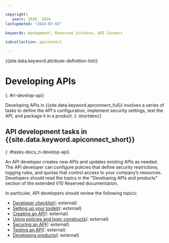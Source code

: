 ```yaml
---

copyright:
   years: 2020, 2024
lastupdated: "2024-07-02"

keywords: management, Reserved instance, API Connect

subcollection: apiconnect

---
```


{{site.data.keyword.attribute-definition-list}}

# Developing APIs
{: #ri-develop-api}

Developing APIs in {{site.data.keyword.apiconnect_full}} involves a series of tasks to define the API's configuration, implement security settings, test the API, and package it in a product.
{: shortdesc}

## API development tasks in {{site.data.keyword.apiconnect_short}}
{: #tasks-docs_ri-develop-api}

An API developer creates new APIs and updates existing APIs as needed. The API developer can configure policies that define security restrictions, logging rules, and quotas that control access to your company’s resources. Developers should read the topics in the "Developing APIs and products" section of the extended V10 Reserved documentation.

In particular, API developers should review the following topics:

- [Developer checklist](https://www.ibm.com/docs/SSMNED_v10cloud/com.ibm.apic.toolkit.doc/rapic_dev_checklist.html){: external}
- [Setting up your toolkit](https://www.ibm.com/docs/SSMNED_v10cloud//com.ibm.apic.toolkit.doc/ri_toolkit.html){: external}
- [Creating an API](https://www.ibm.com/docs/SSMNED_v10cloud/com.ibm.apic.toolkit.doc/task_apionprem_composing_apis.html){: external}
- [Using policies and logic constructs](https://www.ibm.com/docs/SSMNED_v10cloud/com.ibm.apic.toolkit.doc/capim_policies.html){: external}
- [Securing an API](https://www.ibm.com/docs/SSMNED_v10cloud/com.ibm.apic.toolkit.doc/tapim_sec_api_config.html){: external}
- [Testing an API](https://www.ibm.com/docs/SSMNED_v10cloud/com.ibm.apic.toolkit.doc/test_api_overview.html){: external}
- [Developing products](https://www.ibm.com/docs/SSMNED_v10cloud/com.ibm.apic.toolkit.doc/capim_products.html){: external}
